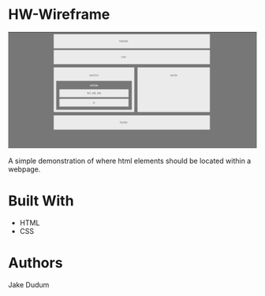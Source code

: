 # HW-Wireframe

![alt text](website.png "Proper HTML element layout")

A simple demonstration of where html elements should be located within a webpage.

# Built With
- HTML
- CSS

# Authors
Jake Dudum
